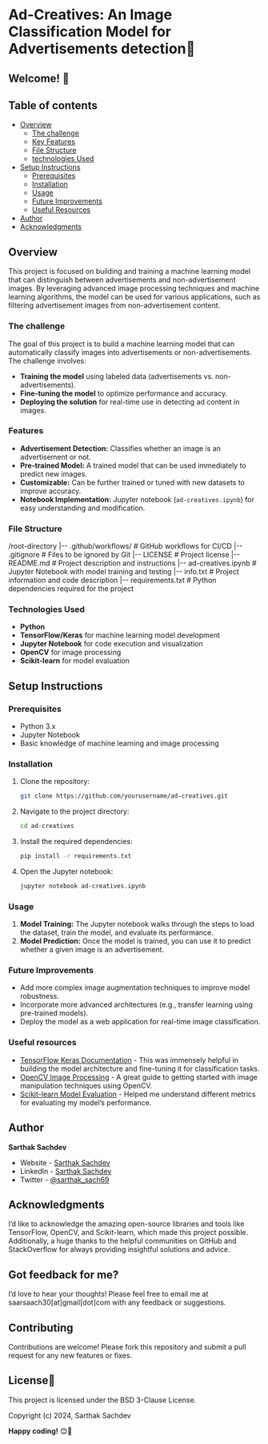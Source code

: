 # Ad-Creatives: An Image Classification Model for Advertisements detection🤖

## Welcome! 👋

## Table of contents

- [Overview](#overview)
  - [The challenge](#the-challenge)
  - [Key Features](#features)
  - [File Structure](#file-structure)
  - [technologies Used](#technologies-used)
- [Setup Instructions](#setup-instructions)
  - [Prerequisites](#prerequisites)
  - [Installation](#installation)
  - [Usage](#usage)
  - [Future Improvements](#future-improvements)
  - [Useful Resources](#useful-resources)
- [Author](#author)
- [Acknowledgments](#acknowledgments)

## Overview
This project is focused on building and training a machine learning model that can distinguish between advertisements and non-advertisement images. By leveraging advanced image processing techniques and machine learning algorithms, the model can be used for various applications, such as filtering advertisement images from non-advertisement content.

### The challenge
The goal of this project is to build a machine learning model that can automatically classify images into advertisements or non-advertisements. The challenge involves:

- **Training the model** using labeled data (advertisements vs. non-advertisements).
- **Fine-tuning the model** to optimize performance and accuracy.
- **Deploying the solution** for real-time use in detecting ad content in images.

### Features
- **Advertisement Detection:** Classifies whether an image is an advertisement or not.
- **Pre-trained Model:** A trained model that can be used immediately to predict new images.
- **Customizable:** Can be further trained or tuned with new datasets to improve accuracy.
- **Notebook Implementation:** Jupyter notebook (`ad-creatives.ipynb`) for easy understanding and modification.

### File Structure
/root-directory
|-- .github/workflows/           # GitHub workflows for CI/CD
|-- .gitignore                   # Files to be ignored by Git
|-- LICENSE                      # Project license
|-- README.md                    # Project description and instructions
|-- ad-creatives.ipynb            # Jupyter Notebook with model training and testing
|-- info.txt                     # Project information and code description
|-- requirements.txt             # Python dependencies required for the project

### Technologies Used
- **Python**
- **TensorFlow/Keras** for machine learning model development
- **Jupyter Notebook** for code execution and visualization
- **OpenCV** for image processing
- **Scikit-learn** for model evaluation

## Setup Instructions

### Prerequisites
- Python 3.x
- Jupyter Notebook
- Basic knowledge of machine learning and image processing

### Installation

1. Clone the repository:
   ```bash
   git clone https://github.com/yourusername/ad-creatives.git
   ```
2. Navigate to the project directory:
   ```bash
   cd ad-creatives
   ```
3. Install the required dependencies:
   ```bash
   pip install -r requirements.txt
   ```
4. Open the Jupyter notebook:
   ```bash
   jupyter notebook ad-creatives.ipynb
   ```

### Usage
1. **Model Training:** The Jupyter notebook walks through the steps to load the dataset, train the model, and evaluate its performance.
2. **Model Prediction:** Once the model is trained, you can use it to predict whether a given image is an advertisement.

### Future Improvements
- Add more complex image augmentation techniques to improve model robustness.
- Incorporate more advanced architectures (e.g., transfer learning using pre-trained models).
- Deploy the model as a web application for real-time image classification.

### Useful resources

- [TensorFlow Keras Documentation](https://www.tensorflow.org/guide/keras) - This was immensely helpful in building the model architecture and fine-tuning it for classification tasks.
- [OpenCV Image Processing](https://docs.opencv.org/4.x/d6/d00/tutorial_py_root.html) - A great guide to getting started with image manipulation techniques using OpenCV.
- [Scikit-learn Model Evaluation](https://scikit-learn.org/stable/modules/model_evaluation.html) - Helped me understand different metrics for evaluating my model’s performance.

## Author

<b><strong>Sarthak Sachdev</strong></b>
- Website - [Sarthak Sachdev](https://itsmesarthak.netlify.app/)
- LinkedIn - [Sarthak Sachdev](https://www.linkedin.com/in/sarthak2004/)
- Twitter - [@sarthak_sach69](https://www.twitter.com/sarthak_sach69)

## Acknowledgments

I’d like to acknowledge the amazing open-source libraries and tools like TensorFlow, OpenCV, and Scikit-learn, which made this project possible. Additionally, a huge thanks to the helpful communities on GitHub and StackOverflow for always providing insightful solutions and advice.

## Got feedback for me?

I’d love to hear your thoughts! Please feel free to email me at saarsaach30[at]gmail[dot]com with any feedback or suggestions.

## Contributing
Contributions are welcome! Please fork this repository and submit a pull request for any new features or fixes.

## License📃
This project is licensed under the BSD 3-Clause License.

Copyright (c) 2024, Sarthak Sachdev

**Happy coding!** 😊🚀
